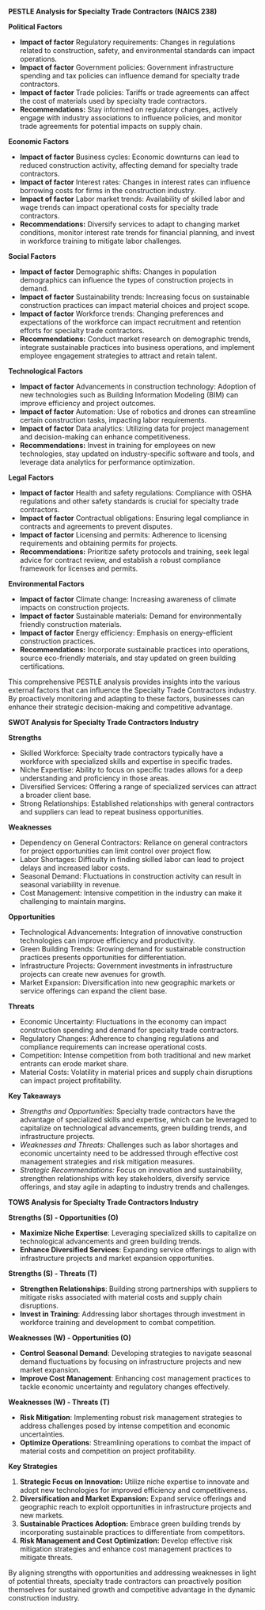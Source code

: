**PESTLE Analysis for Specialty Trade Contractors (NAICS 238)**

**Political Factors**
- **Impact of factor** Regulatory requirements: Changes in regulations related to construction, safety, and environmental standards can impact operations.
- **Impact of factor** Government policies: Government infrastructure spending and tax policies can influence demand for specialty trade contractors.
- **Impact of factor** Trade policies: Tariffs or trade agreements can affect the cost of materials used by specialty trade contractors.
- **Recommendations:** Stay informed on regulatory changes, actively engage with industry associations to influence policies, and monitor trade agreements for potential impacts on supply chain.

**Economic Factors**
- **Impact of factor** Business cycles: Economic downturns can lead to reduced construction activity, affecting demand for specialty trade contractors.
- **Impact of factor** Interest rates: Changes in interest rates can influence borrowing costs for firms in the construction industry.
- **Impact of factor** Labor market trends: Availability of skilled labor and wage trends can impact operational costs for specialty trade contractors.
- **Recommendations:** Diversify services to adapt to changing market conditions, monitor interest rate trends for financial planning, and invest in workforce training to mitigate labor challenges.

**Social Factors**
- **Impact of factor** Demographic shifts: Changes in population demographics can influence the types of construction projects in demand.
- **Impact of factor** Sustainability trends: Increasing focus on sustainable construction practices can impact material choices and project scope.
- **Impact of factor** Workforce trends: Changing preferences and expectations of the workforce can impact recruitment and retention efforts for specialty trade contractors.
- **Recommendations:** Conduct market research on demographic trends, integrate sustainable practices into business operations, and implement employee engagement strategies to attract and retain talent.

**Technological Factors**
- **Impact of factor** Advancements in construction technology: Adoption of new technologies such as Building Information Modeling (BIM) can improve efficiency and project outcomes.
- **Impact of factor** Automation: Use of robotics and drones can streamline certain construction tasks, impacting labor requirements.
- **Impact of factor** Data analytics: Utilizing data for project management and decision-making can enhance competitiveness.
- **Recommendations:** Invest in training for employees on new technologies, stay updated on industry-specific software and tools, and leverage data analytics for performance optimization.

**Legal Factors**
- **Impact of factor** Health and safety regulations: Compliance with OSHA regulations and other safety standards is crucial for specialty trade contractors.
- **Impact of factor** Contractual obligations: Ensuring legal compliance in contracts and agreements to prevent disputes.
- **Impact of factor** Licensing and permits: Adherence to licensing requirements and obtaining permits for projects.
- **Recommendations:** Prioritize safety protocols and training, seek legal advice for contract review, and establish a robust compliance framework for licenses and permits.

**Environmental Factors**
- **Impact of factor** Climate change: Increasing awareness of climate impacts on construction projects.
- **Impact of factor** Sustainable materials: Demand for environmentally friendly construction materials.
- **Impact of factor** Energy efficiency: Emphasis on energy-efficient construction practices.
- **Recommendations:** Incorporate sustainable practices into operations, source eco-friendly materials, and stay updated on green building certifications.

This comprehensive PESTLE analysis provides insights into the various external factors that can influence the Specialty Trade Contractors industry. By proactively monitoring and adapting to these factors, businesses can enhance their strategic decision-making and competitive advantage.

**SWOT Analysis for Specialty Trade Contractors Industry**

**Strengths**
- Skilled Workforce: Specialty trade contractors typically have a workforce with specialized skills and expertise in specific trades.
- Niche Expertise: Ability to focus on specific trades allows for a deep understanding and proficiency in those areas.
- Diversified Services: Offering a range of specialized services can attract a broader client base.
- Strong Relationships: Established relationships with general contractors and suppliers can lead to repeat business opportunities.

**Weaknesses**
- Dependency on General Contractors: Reliance on general contractors for project opportunities can limit control over project flow.
- Labor Shortages: Difficulty in finding skilled labor can lead to project delays and increased labor costs.
- Seasonal Demand: Fluctuations in construction activity can result in seasonal variability in revenue.
- Cost Management: Intensive competition in the industry can make it challenging to maintain margins.

**Opportunities**
- Technological Advancements: Integration of innovative construction technologies can improve efficiency and productivity.
- Green Building Trends: Growing demand for sustainable construction practices presents opportunities for differentiation.
- Infrastructure Projects: Government investments in infrastructure projects can create new avenues for growth.
- Market Expansion: Diversification into new geographic markets or service offerings can expand the client base.

**Threats**
- Economic Uncertainty: Fluctuations in the economy can impact construction spending and demand for specialty trade contractors.
- Regulatory Changes: Adherence to changing regulations and compliance requirements can increase operational costs.
- Competition: Intense competition from both traditional and new market entrants can erode market share.
- Material Costs: Volatility in material prices and supply chain disruptions can impact project profitability.

**Key Takeaways**
- *Strengths and Opportunities:* Specialty trade contractors have the advantage of specialized skills and expertise, which can be leveraged to capitalize on technological advancements, green building trends, and infrastructure projects.
- *Weaknesses and Threats:* Challenges such as labor shortages and economic uncertainty need to be addressed through effective cost management strategies and risk mitigation measures.
- *Strategic Recommendations:* Focus on innovation and sustainability, strengthen relationships with key stakeholders, diversify service offerings, and stay agile in adapting to industry trends and challenges.

**TOWS Analysis for Specialty Trade Contractors Industry**

**Strengths (S) - Opportunities (O)**
- **Maximize Niche Expertise**: Leveraging specialized skills to capitalize on technological advancements and green building trends.
- **Enhance Diversified Services**: Expanding service offerings to align with infrastructure projects and market expansion opportunities.
  
**Strengths (S) - Threats (T)**
- **Strengthen Relationships**: Building strong partnerships with suppliers to mitigate risks associated with material costs and supply chain disruptions.
- **Invest in Training**: Addressing labor shortages through investment in workforce training and development to combat competition.

**Weaknesses (W) - Opportunities (O)**
- **Control Seasonal Demand**: Developing strategies to navigate seasonal demand fluctuations by focusing on infrastructure projects and new market expansion.
- **Improve Cost Management**: Enhancing cost management practices to tackle economic uncertainty and regulatory changes effectively.
  
**Weaknesses (W) - Threats (T)**
- **Risk Mitigation**: Implementing robust risk management strategies to address challenges posed by intense competition and economic uncertainties.
- **Optimize Operations**: Streamlining operations to combat the impact of material costs and competition on project profitability.

**Key Strategies**
1. **Strategic Focus on Innovation:** Utilize niche expertise to innovate and adopt new technologies for improved efficiency and competitiveness.
2. **Diversification and Market Expansion:** Expand service offerings and geographic reach to exploit opportunities in infrastructure projects and new markets.
3. **Sustainable Practices Adoption:** Embrace green building trends by incorporating sustainable practices to differentiate from competitors.
4. **Risk Management and Cost Optimization:** Develop effective risk mitigation strategies and enhance cost management practices to mitigate threats.

By aligning strengths with opportunities and addressing weaknesses in light of potential threats, specialty trade contractors can proactively position themselves for sustained growth and competitive advantage in the dynamic construction industry.

